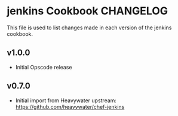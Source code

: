 jenkins Cookbook CHANGELOG
==========================
This file is used to list changes made in each version of the jenkins cookbook.

v1.0.0
------

- Initial Opscode release

v0.7.0
------

- Initial import from Heavywater upstream: https://github.com/heavywater/chef-jenkins
